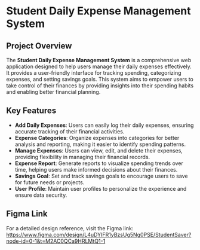 # Student Daily Expense Management System

## Project Overview

The **Student Daily Expense Management System** is a comprehensive web application designed to help users manage their daily expenses effectively. It provides a user-friendly interface for tracking spending, categorizing expenses, and setting savings goals. This system aims to empower users to take control of their finances by providing insights into their spending habits and enabling better financial planning.

## Key Features

- **Add Daily Expenses**: Users can easily log their daily expenses, ensuring accurate tracking of their financial activities.
- **Expense Categories**: Organize expenses into categories for better analysis and reporting, making it easier to identify spending patterns.
- **Manage Expenses**: Users can view, edit, and delete their expenses, providing flexibility in managing their financial records.
- **Expense Report**: Generate reports to visualize spending trends over time, helping users make informed decisions about their finances.
- **Savings Goal**: Set and track savings goals to encourage users to save for future needs or projects.
- **User Profile**: Maintain user profiles to personalize the experience and ensure data security.

## Figma Link

For a detailed design reference, visit the Figma link:
https://www.figma.com/design/L4uDYIFR1yBzsUg5Ng0PSE/StudentSaver?node-id=0-1&t=M2AC0QCa9HRLMtQ1-1
